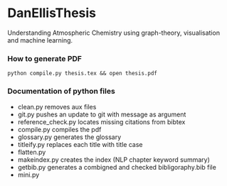 # DanEllisThesis
Understanding Atmospheric Chemistry using graph-theory, visualisation and machine learning.

### How to generate PDF
`python compile.py thesis.tex && open thesis.pdf`



### Documentation of python files
- clean.py removes aux files
- git.py pushes an update to git with message as argument
- reference_check.py locates missing citations from bibtex
- compile.py compiles the pdf
- glossary.py	generates the glossary
- titleify.py replaces each title with title case
- flatten.py	
- makeindex.py creates the index (NLP chapter keyword summary)
- getbib.py	generates a combigned and checked bibligoraphy.bib file
- mini.py
